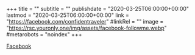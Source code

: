 +++
title = ""
subtitle = ""
publishdate = "2020-03-25T06:00:00+00:00"
lastmod = "2020-03-25T06:00:00+00:00"
link = "https://facebook.com/confidentraveler"
#linkRel = ""
image = "https://rsc.youronly.one/img/assets/facebook-followme.webp"
#metarobots = "noindex"
+++

[Facebook](https://facebook.com/confidentraveler "Facebook")
